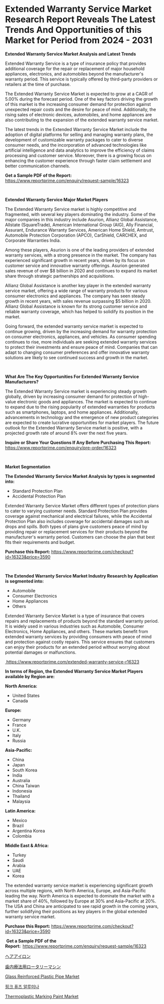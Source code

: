 <p><h1>Extended Warranty Service Market Research Report Reveals The Latest Trends And Opportunities of this Market for Period from 2024 - 2031</h1></p><p><strong>Extended Warranty Service Market Analysis and Latest Trends</strong></p>
<p><p>Extended Warranty Service is a type of insurance policy that provides additional coverage for the repair or replacement of major household appliances, electronics, and automobiles beyond the manufacturer's warranty period. This service is typically offered by third-party providers or retailers at the time of purchase.</p><p>The Extended Warranty Service Market is expected to grow at a CAGR of 5.00% during the forecast period. One of the key factors driving the growth of this market is the increasing consumer demand for protection against unexpected repair costs and the desire for peace of mind. Additionally, the rising sales of electronic devices, automobiles, and home appliances are also contributing to the expansion of the extended warranty service market.</p><p>The latest trends in the Extended Warranty Service Market include the adoption of digital platforms for selling and managing warranty plans, the development of customizable warranty packages to cater to diverse consumer needs, and the incorporation of advanced technologies like artificial intelligence and data analytics to improve the efficiency of claims processing and customer service. Moreover, there is a growing focus on enhancing the customer experience through faster claim settlement and better communication channels.</p></p>
<p><strong>Get a Sample PDF of the Report:&nbsp;</strong> <a href="https://www.reportprime.com/enquiry/request-sample/16323">https://www.reportprime.com/enquiry/request-sample/16323</a></p>
<p>&nbsp;</p>
<p><strong>Extended Warranty Service Major Market Players</strong></p>
<p><p>The Extended Warranty Service market is highly competitive and fragmented, with several key players dominating the industry. Some of the major companies in this industry include Asurion, Allianz Global Assistance, Allstate (SquareTrade), American International Group (AIG), Ally Financial, Assurant, Endurance Warranty Services, American Home Shield, Amtrust, Automobile Protection Corporation (APCO), CarShield, CARCHEX, and Corporate Warranties India.</p><p>Among these players, Asurion is one of the leading providers of extended warranty services, with a strong presence in the market. The company has experienced significant growth in recent years, driven by its focus on customer service and innovative warranty offerings. Asurion generated sales revenue of over $8 billion in 2020 and continues to expand its market share through strategic partnerships and acquisitions.</p><p>Allianz Global Assistance is another key player in the extended warranty service market, offering a wide range of warranty products for various consumer electronics and appliances. The company has seen steady growth in recent years, with sales revenue surpassing $5 billion in 2020. Allianz Global Assistance is known for its strong customer service and reliable warranty coverage, which has helped to solidify its position in the market.</p><p>Going forward, the extended warranty service market is expected to continue growing, driven by the increasing demand for warranty protection on consumer electronics, appliances, and vehicles. As consumer spending continues to rise, more individuals are seeking extended warranty services to protect their investments and ensure peace of mind. Companies that can adapt to changing consumer preferences and offer innovative warranty solutions are likely to see continued success and growth in the market.</p></p>
<p>&nbsp;</p>
<p><strong>What Are The Key Opportunities For Extended Warranty Service Manufacturers?</strong></p>
<p><p>The Extended Warranty Service market is experiencing steady growth globally, driven by increasing consumer demand for protection of high-value electronic goods and appliances. The market is expected to continue to expand due to the rising popularity of extended warranties for products such as smartphones, laptops, and home appliances. Additionally, advancements in technology and the emergence of new product categories are expected to create lucrative opportunities for market players. The future outlook for the Extended Warranty Service market is positive, with a projected growth rate of around 8% over the next five years.</p></p>
<p><strong>Inquire or Share Your Questions If Any Before Purchasing This Report:</strong> <a href="https://www.reportprime.com/enquiry/pre-order/16323">https://www.reportprime.com/enquiry/pre-order/16323</a></p>
<p>&nbsp;</p>
<p><strong>Market Segmentation</strong></p>
<p><strong>The Extended Warranty Service Market Analysis by types is segmented into:</strong></p>
<p><ul><li>Standard Protection Plan</li><li>Accidental Protection Plan</li></ul></p>
<p><p>Extended Warranty Service Market offers different types of protection plans to cater to varying customer needs. Standard Protection Plan provides coverage against mechanical and electrical failures, while the Accidental Protection Plan also includes coverage for accidental damages such as drops and spills. Both types of plans give customers peace of mind by providing repair or replacement services for their products beyond the manufacturer's warranty period. Customers can choose the plan that best fits their requirements and budget.</p></p>
<p><strong>Purchase this Report:&nbsp;</strong><a href="https://www.reportprime.com/checkout?id=16323&price=3590">https://www.reportprime.com/checkout?id=16323&price=3590</a></p>
<p>&nbsp;</p>
<p><strong>The Extended Warranty Service Market Industry Research by Application is segmented into:</strong></p>
<p><ul><li>Automobile</li><li>Consumer Electronics</li><li>Home Appliances</li><li>Others</li></ul></p>
<p><p>Extended Warranty Service Market is a type of insurance that covers repairs and replacements of products beyond the standard warranty period. It is widely used in various industries such as Automobile, Consumer Electronics, Home Appliances, and others. These markets benefit from extended warranty services by providing consumers with peace of mind and protection against costly repairs. This service ensures that customers can enjoy their products for an extended period without worrying about potential damages or malfunctions.</p></p>
<p><a href="https://www.reportprime.com/extended-warranty-service-r16323">&nbsp;https://www.reportprime.com/extended-warranty-service-r16323</a></p>
<p><strong>In terms of Region, the Extended Warranty Service Market Players available by Region are:</strong></p>
<p>
    <p> <strong> North America: </strong>
        <ul>
            <li>United States</li>
            <li>Canada</li>
        </ul>
        </p> 
    <p> <strong> Europe: </strong>
        <ul>
            <li>Germany</li>
            <li>France</li>
            <li>U.K.</li>
            <li>Italy</li>
            <li>Russia</li>
        </ul>
        </p> 
    <p> <strong> Asia-Pacific: </strong>
        <ul>
            <li>China</li>
            <li>Japan</li>
            <li>South Korea</li>
            <li>India</li>
            <li>Australia</li>
            <li>China Taiwan</li>
            <li>Indonesia</li>
            <li>Thailand</li>
            <li>Malaysia</li>
        </ul>
        </p> 
    <p> <strong> Latin America: </strong>
        <ul>
            <li>Mexico</li>
            <li>Brazil</li>
            <li>Argentina Korea</li>
            <li>Colombia</li>
        </ul>
        </p> 
    <p> <strong> Middle East & Africa: </strong>
        <ul>
            <li>Turkey</li>
            <li>Saudi</li>
            <li>Arabia</li>
            <li>UAE</li>
            <li>Korea</li>
        </ul>
    </p>
    </p>
<p><p>The extended warranty service market is experiencing significant growth across multiple regions, with North America, Europe, and Asia-Pacific leading the way. North America is expected to dominate the market with a market share of 40%, followed by Europe at 30% and Asia-Pacific at 20%. The USA and China are anticipated to see rapid growth in the coming years, further solidifying their positions as key players in the global extended warranty service market.</p></p>
<p><strong>Purchase this Report: </strong><a href="https://www.reportprime.com/checkout?id=16323&price=3590">https://www.reportprime.com/checkout?id=16323&price=3590</a></p>
<p>&nbsp;<strong>Get a Sample PDF of the Report:&nbsp;&nbsp;</strong><a href="https://www.reportprime.com/enquiry/request-sample/16323">https://www.reportprime.com/enquiry/request-sample/16323</a></p>
<p><strong></strong></p>
<p><p><a href="https://medium.com/@desekay3566/%E3%83%98%E3%82%A2%E3%82%A2%E3%82%A4%E3%83%AD%E3%83%B3%E5%B8%82%E5%A0%B4%E3%81%AE%E8%A6%8F%E6%A8%A1-cagr-%E3%83%88%E3%83%AC%E3%83%B3%E3%83%892024%E5%B9%B4%E3%81%8B%E3%82%892030%E5%B9%B4-6123244a3772">ヘアアイロン</a></p><p><a href="https://github.com/joaejkdzgyljvo6/Market-Research-Report-List-1/blob/main/386409026276.md">歯内療法用ロータリーマシン</a></p><p><a href="https://issuu.com/reportprime-2/docs/glass-reinforced-plastic-pipe-market-size-2030.ppt">Glass Reinforced Plastic Pipe Market</a></p><p><a href="https://github.com/vseigx30c9a1j/Market-Research-Report-List-1/blob/main/819414524398.md">핑크 퓨즈 알루미나</a></p><p><a href="https://issuu.com/reportprime-2/docs/thermoplastic-marking-paint-market-size-2030.pptx">Thermoplastic Marking Paint Market</a></p></p>